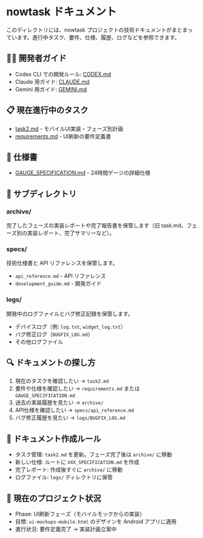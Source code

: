 # nowtask ドキュメント

このディレクトリには、nowtask プロジェクトの技術ドキュメントがまとまっています。進行中タスク、要件、仕様、履歴、ログなどを参照できます。

## 👩‍💻 開発者ガイド

- Codex CLI での開発ルール: [CODEX.md](../CODEX.md)
- Claude 用ガイド: [CLAUDE.md](../CLAUDE.md)
- Gemini 用ガイド: [GEMINI.md](../GEMINI.md)

## 📋 現在進行中のタスク

- [task2.md](./task2.md) - モバイルUI実装・フェーズ別計画
- [requirements.md](./requirements.md) - UI刷新の要件定義書

## 📐 仕様書

- [GAUGE_SPECIFICATION.md](./GAUGE_SPECIFICATION.md) - 24時間ゲージの詳細仕様

## 📁 サブディレクトリ

### archive/
完了したフェーズの実装レポートや完了報告書を保管します（旧 task.md、フェーズ別の実装レポート、完了サマリーなど）。

### specs/
技術仕様書と API リファレンスを保管します。
- `api_reference.md` - API リファレンス
- `development_guide.md` - 開発ガイド

### logs/
開発中のログファイルとバグ修正記録を保管します。
- デバイスログ（例: `log.txt`, `widget_log.txt`）
- バグ修正ログ（`BUGFIX_LOG.md`）
- その他ログファイル

## 🔍 ドキュメントの探し方

1. 現在のタスクを確認したい → `task2.md`
2. 要件や仕様を確認したい → `requirements.md` または `GAUGE_SPECIFICATION.md`
3. 過去の実装履歴を見たい → `archive/`
4. API仕様を確認したい → `specs/api_reference.md`
5. バグ修正履歴を見たい → `logs/BUGFIX_LOG.md`

## 📝 ドキュメント作成ルール

- タスク管理: `task2.md` を更新。フェーズ完了後は `archive/` に移動
- 新しい仕様: ルートに `XXX_SPECIFICATION.md` を作成
- 完了レポート: 作成後すぐに `archive/` に移動
- ログファイル: `logs/` ディレクトリに保管

## 🎯 現在のプロジェクト状況

- Phase: UI刷新フェーズ（モバイルモックからの実装）
- 目標: `ui-mockups-mobile.html` のデザインを Android アプリに適用
- 進行状況: 要件定義完了 → 実装計画立案中

